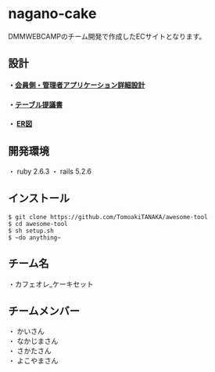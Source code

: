 # nagano-cake
DMMWEBCAMPのチーム開発で作成したECサイトとなります。

## 設計
#### ・[会員側・管理者アプリケーション詳細設計](https://docs.google.com/spreadsheets/d/1TM_C9pWzUDJBWhcArp3PDyO9sR1NgC62mYqa84_XO9k/edit?usp=sharing)</br>
#### ・[テーブル提議書](https://docs.google.com/spreadsheets/d/1LYbjtUJLOTFAS3sR9-6kv1fL7TMjCRhldI5tnY2iBQs/edit?usp=sharing)</br>
#### ・ [ER図](https://drive.google.com/file/d/11lUr12CWfbmoVGRrIn8uTpUVqfG26vHm/view?usp=sharing)

## 開発環境
・ ruby 2.6.3
・ rails 5.2.6

## インストール
 
```
$ git clone https://github.com/TomoakiTANAKA/awesome-tool
$ cd awesome-tool
$ sh setup.sh
$ ~do anything~
```
## チーム名
・カフェオレ_ケーキセット

## チームメンバー
・ かいさん</br>
・ なかじまさん</br>
・ さかたさん</br>
・ よこやまさん
